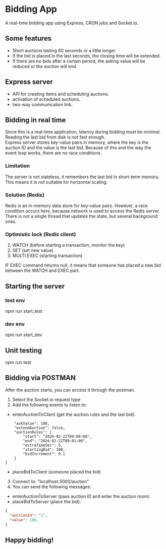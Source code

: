 # Bidding App
A real-time bidding app using Express, CRON jobs and Socket.io.

## Some features
- Short auctions lasting 60 seconds or a little longer.
- If the bid is placed in the last seconds, the closing time will be extended.
- If there are no bids after a certain period, the asking value will be reduced or the auction will end.

## Express server
- API for creating items and scheduling auctions.
- activation of scheduled auctions.
- two-way communication link.

## Bidding in real time
Since this is a real-time application, latency during bidding must be minimal.
Reading the last bid from disk is not fast enough.\
Express server stores key-value pairs in memory, where the key is the auction ID and the value is the last bid.
Because of this and the way the event loop works, there are no race conditions.

### Limitation
The server is not stateless, it remembers the last bid in short-term memory.
This means it is not suitable for horizontal scaling.

### Solution (Redis)
Redis is an in-memory data store for key-value pairs.
However, a race condition occurs here, because network is used to access the Redis server.
There is not a single thread that updates the state, but several background ones.

### Optimistic lock (Redis client)

1. WATCH        (before starting a transaction, monitor the key)
2. SET          (set new value) 
3. MULTI.EXEC   (starting transaction)

IF EXEC command returns null, it means that someone has placed a new bid between the WATCH and EXEC part.

## Starting the server
### test env
npm run start_test
### dev env
npm run start_dev

## Unit testing
npm run test

## Bidding via POSTMAN
After the auction starts, you can access it through the postman.

1. Select the Socket.io request type
2. Add the following events to listen to:
- enterAuctionToClient (get the auction rules and the last bid):
```json{
    "askValue": 100,
    "extendAuction": false,
    "auctionRules": {
        "start": "2024-02-22T09:00:00",
        "end": "2024-02-22T09:01:00",
        "extraTimeSec": 5,
        "startingBid": 100,
        "bidIncrement": 0.1
    }
}
```
- placeBidToClient     (someone placed the bid)
3. Connect to: "localhost:3000/auction"
4. You can send the following messages:
- enterAuctionToServer (pass auction ID and enter the auction room)
- placeBidToServer (place the bid):
```json
{
  "auctionId": "1",
  "value": 200,
}
```
## Happy bidding!


